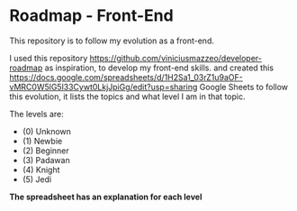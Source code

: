 # Roadmap - Front-End
This repository is to follow my evolution as a front-end.

I used this repository https://github.com/viniciusmazzeo/developer-roadmap as inspiration, to develop my front-end skills.
and created this https://docs.google.com/spreadsheets/d/1H2Sa1_03rZ1u9aOF-vMRC0W5lG5l33Cywt0LkjJpiGg/edit?usp=sharing Google Sheets to follow this evolution, it lists the topics and what level I am in that topic.

The levels are:
- (0) Unknown
- (1) Newbie
- (2) Beginner
- (3) Padawan
- (4) Knight
- (5) Jedi

**The spreadsheet has an explanation for each level**
